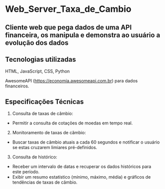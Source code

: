 # Web_Server_Taxa_de_Cambio
## Cliente web que pega dados de uma API financeira, os manipula e demonstra ao usuário a evolução dos dados

## Tecnologias utilizadas
 HTML, JavaScript, CSS, Python

 AwesomeAPI (https://economia.awesomeapi.com.br) para dados
financeiros.

## Especificações Técnicas
1. Consulta de taxas de câmbio:
- Permitir a consulta de cotações de moedas em tempo real.

2. Monitoramento de taxas de câmbio:
- Buscar taxas de câmbio atuais a cada 60 segundos e notificar o usuário se estas
cruzarem limiares pré-definidos.
3. Consulta de histórico:
- Receber um intervalo de datas e recuperar os dados históricos para este período.
- Exibir um resumo estatístico (mínimo, máximo, média) e gráficos de tendências de
taxas de câmbio.

